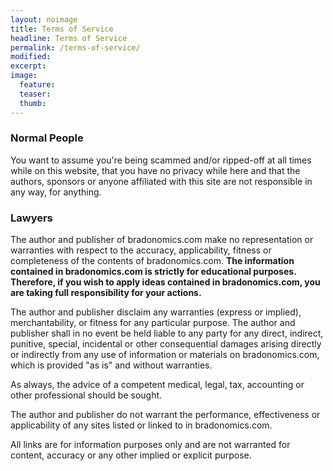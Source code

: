 ```yaml
---
layout: noimage
title: Terms of Service
headline: Terms of Service
permalink: /terms-of-service/
modified:
excerpt:
image:
  feature:
  teaser:
  thumb:
---
```


### Normal People

You want to assume you're being scammed and/or ripped-off at all times while on this website, that you have no privacy while here and that the authors, sponsors or anyone affiliated with this site are not responsible in any way, for anything.

### Lawyers

The author and publisher of bradonomics.com make no representation or warranties with respect to the accuracy, applicability, fitness or completeness of the contents of bradonomics.com. **The information contained in bradonomics.com is strictly for educational purposes. Therefore, if you wish to apply ideas contained in bradonomics.com, you are taking full responsibility for your actions.**

The author and publisher disclaim any warranties (express or implied), merchantability, or fitness for any particular purpose. The author and publisher shall in no event be held liable to any party for any direct, indirect, punitive, special, incidental or other consequential damages arising directly or indirectly from any use of information or materials on bradonomics.com, which is provided "as is" and without warranties.

As always, the advice of a competent medical, legal, tax, accounting or other professional should be sought.

The author and publisher do not warrant the performance, effectiveness or applicability of any sites listed or linked to in bradonomics.com.

All links are for information purposes only and are not warranted for content, accuracy or any other implied or explicit purpose.